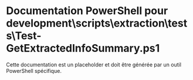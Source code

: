# Documentation PowerShell pour development\scripts\extraction\tests\Test-GetExtractedInfoSummary.ps1

Cette documentation est un placeholder et doit être générée par un outil PowerShell spécifique.
